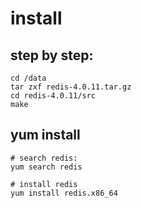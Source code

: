 # install

## step by step:
```shell
cd /data
tar zxf redis-4.0.11.tar.gz
cd redis-4.0.11/src
make

```


## yum install
```shell
# search redis:
yum search redis

# install redis
yum install redis.x86_64
```




